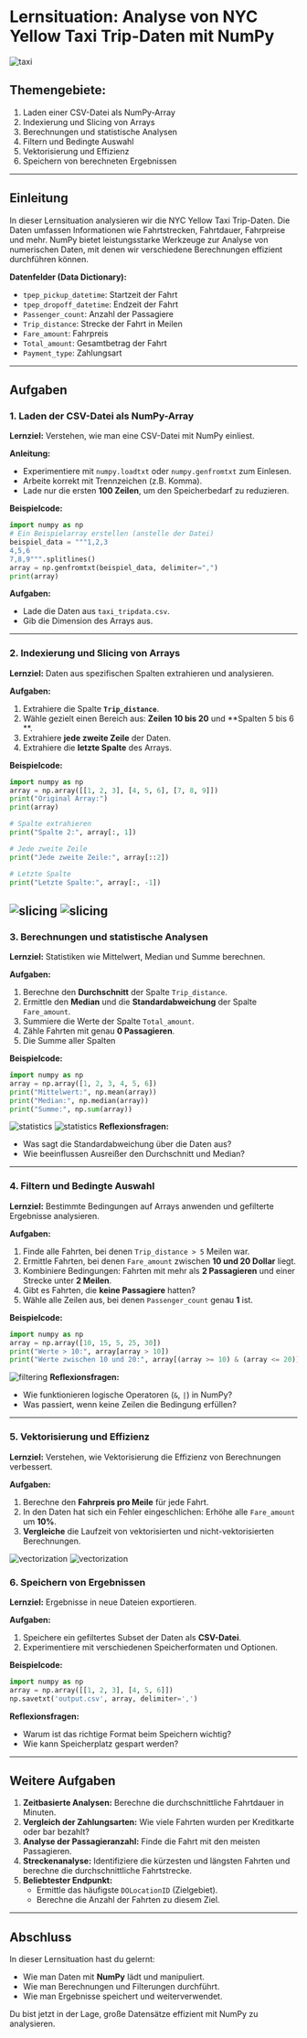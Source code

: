 # Lernsituation: Analyse von NYC Yellow Taxi Trip-Daten mit NumPy

![taxi](./images/intro.png)
## Themengebiete:
1. Laden einer CSV-Datei als NumPy-Array  
2. Indexierung und Slicing von Arrays  
3. Berechnungen und statistische Analysen  
4. Filtern und Bedingte Auswahl  
5. Vektorisierung und Effizienz
6. Speichern von berechneten Ergebnissen  

---

## Einleitung  

In dieser Lernsituation analysieren wir die NYC Yellow Taxi Trip-Daten. Die Daten umfassen Informationen wie Fahrtstrecken, Fahrtdauer, Fahrpreise und mehr. NumPy bietet leistungsstarke Werkzeuge zur Analyse von numerischen Daten, mit denen wir verschiedene Berechnungen effizient durchführen können.  

**Datenfelder (Data Dictionary):**  
- `tpep_pickup_datetime`: Startzeit der Fahrt  
- `tpep_dropoff_datetime`: Endzeit der Fahrt  
- `Passenger_count`: Anzahl der Passagiere  
- `Trip_distance`: Strecke der Fahrt in Meilen  
- `Fare_amount`: Fahrpreis  
- `Total_amount`: Gesamtbetrag der Fahrt  
- `Payment_type`: Zahlungsart  

---

## Aufgaben  

### 1. Laden der CSV-Datei als NumPy-Array  

**Lernziel:** Verstehen, wie man eine CSV-Datei mit NumPy einliest.  

**Anleitung:**  
- Experimentiere mit `numpy.loadtxt` oder `numpy.genfromtxt` zum Einlesen.  
- Arbeite korrekt mit Trennzeichen (z.B. Komma).  
- Lade nur die ersten **100 Zeilen**, um den Speicherbedarf zu reduzieren.  

**Beispielcode:**  
```python
import numpy as np
# Ein Beispielarray erstellen (anstelle der Datei)
beispiel_data = """1,2,3
4,5,6
7,8,9""".splitlines()
array = np.genfromtxt(beispiel_data, delimiter=",")
print(array)
```

**Aufgaben:**  
- Lade die Daten aus `taxi_tripdata.csv`.  
- Gib die Dimension des Arrays aus.  

---

### 2. Indexierung und Slicing von Arrays  

**Lernziel:** Daten aus spezifischen Spalten extrahieren und analysieren.  

**Aufgaben:**  
1. Extrahiere die Spalte **`Trip_distance`**.  
2. Wähle gezielt einen Bereich aus: **Zeilen 10 bis 20** und **Spalten 5 bis 6 **.  
3. Extrahiere **jede zweite Zeile** der Daten.  
4. Extrahiere die **letzte Spalte** des Arrays.  

**Beispielcode:**  
```python
import numpy as np
array = np.array([[1, 2, 3], [4, 5, 6], [7, 8, 9]])
print("Original Array:")
print(array)

# Spalte extrahieren
print("Spalte 2:", array[:, 1])

# Jede zweite Zeile
print("Jede zweite Zeile:", array[::2])

# Letzte Spalte
print("Letzte Spalte:", array[:, -1])
```
![slicing](./images/slicing.png)
![slicing](./images/slicing2.png)
---

### 3. Berechnungen und statistische Analysen  

**Lernziel:** Statistiken wie Mittelwert, Median und Summe berechnen.  

**Aufgaben:**  
1. Berechne den **Durchschnitt** der Spalte `Trip_distance`.  
2. Ermittle den **Median** und die **Standardabweichung** der Spalte `Fare_amount`.  
3. Summiere die Werte der Spalte `Total_amount`.  
4. Zähle Fahrten mit genau **0 Passagieren**.  
5. Die Summe aller Spalten 

**Beispielcode:**  
```python
import numpy as np
array = np.array([1, 2, 3, 4, 5, 6])
print("Mittelwert:", np.mean(array))
print("Median:", np.median(array))
print("Summe:", np.sum(array))
```
![statistics](./images/stats.png)
![statistics](./images/stats2.png)
**Reflexionsfragen:**  
- Was sagt die Standardabweichung über die Daten aus?  
- Wie beeinflussen Ausreißer den Durchschnitt und Median?  

---

### 4. Filtern und Bedingte Auswahl  

**Lernziel:** Bestimmte Bedingungen auf Arrays anwenden und gefilterte Ergebnisse analysieren.  

**Aufgaben:**  
1. Finde alle Fahrten, bei denen `Trip_distance > 5` Meilen war.  
2. Ermittle Fahrten, bei denen `Fare_amount` zwischen **10 und 20 Dollar** liegt.  
3. Kombiniere Bedingungen: Fahrten mit mehr als **2 Passagieren** und einer Strecke unter **2 Meilen**. 
4. Gibt es Fahrten, die **keine Passagiere** hatten?
5. Wähle alle Zeilen aus, bei denen `Passenger_count` genau **1** ist.  

**Beispielcode:**  
```python
import numpy as np
array = np.array([10, 15, 5, 25, 30])
print("Werte > 10:", array[array > 10])
print("Werte zwischen 10 und 20:", array[(array >= 10) & (array <= 20)])
```
![filtering](./images/filtering.png)
**Reflexionsfragen:**  
- Wie funktionieren logische Operatoren (`&`, `|`) in NumPy?  
- Was passiert, wenn keine Zeilen die Bedingung erfüllen?  

---

### 5. Vektorisierung und Effizienz

**Lernziel:** Verstehen, wie Vektorisierung die Effizienz von Berechnungen verbessert.

**Aufgaben:**
1. Berechne den **Fahrpreis pro Meile** für jede Fahrt.
2. In den Daten hat sich ein Fehler eingeschlichen: Erhöhe alle `Fare_amount` um **10%**.
3. **Vergleiche** die Laufzeit von vektorisierten und nicht-vektorisierten Berechnungen.

![vectorization](./images/vec1.png)
![vectorization](./images/vec2.png)

### 6. Speichern von Ergebnissen  

**Lernziel:** Ergebnisse in neue Dateien exportieren.  

**Aufgaben:**  
1. Speichere ein gefiltertes Subset der Daten als **CSV-Datei**.  
2. Experimentiere mit verschiedenen Speicherformaten und Optionen.  

**Beispielcode:**  
```python
import numpy as np
array = np.array([[1, 2, 3], [4, 5, 6]])
np.savetxt('output.csv', array, delimiter=',')
```

**Reflexionsfragen:**  
- Warum ist das richtige Format beim Speichern wichtig?  
- Wie kann Speicherplatz gespart werden?  

---

## Weitere Aufgaben  

1. **Zeitbasierte Analysen:** Berechne die durchschnittliche Fahrtdauer in Minuten.  
2. **Vergleich der Zahlungsarten:** Wie viele Fahrten wurden per Kreditkarte oder bar bezahlt?  
3. **Analyse der Passagieranzahl:** Finde die Fahrt mit den meisten Passagieren.  
4. **Streckenanalyse:** Identifiziere die kürzesten und längsten Fahrten und berechne die durchschnittliche Fahrtstrecke.  
5. **Beliebtester Endpunkt:**  
   - Ermittle das häufigste `DOLocationID` (Zielgebiet).  
   - Berechne die Anzahl der Fahrten zu diesem Ziel.  

---

## Abschluss  

In dieser Lernsituation hast du gelernt:  
- Wie man Daten mit **NumPy** lädt und manipuliert.  
- Wie man Berechnungen und Filterungen durchführt.  
- Wie man Ergebnisse speichert und weiterverwendet.  

Du bist jetzt in der Lage, große Datensätze effizient mit NumPy zu analysieren.  
